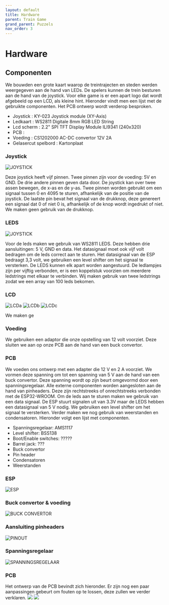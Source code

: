 ```yaml
---
layout: default
title: Hardware
parent: Train Game
grand_parent: Puzzels
nav_order: 3
---
```

# Hardware
## Componenten
We bouwden een grote kaart waarop de treintrajecten en steden werden weergegeven aan de hand van LEDs. De spelers kunnen de trein besturen aan de hand van de joystick. Voor elke game is er een apart logo dat wordt afgebeeld op een LCD, als kleine hint. Hieronder vindt men een lijst met de gebruikte componenten. Het PCB ontwerp wordt verderop besproken.

- Joystick              : KY-023 Joystick module (XY-Axis)
- Ledkaart              : WS2811 Digitale 8mm RGB LED String
- Lcd scherm            : 2.2" SPI TFT Display Module ILI9341 (240x320)
- PCB                   : 
- Voeding               : CS1202000 AC-DC convertor 12V 2A
- Gelasercut spelbord   : Kartonplaat

### Joystick
![JOYSTICK](analog-joystick.png)

Deze joystick heeft vijf pinnen. Twee pinnen zijn voor de voeding: 5V en GND. De drie andere pinnen geven data door. De joystick kan over twee assen bewegen, de x-as en de y-as. Twee pinnen worden gebruikt om een signaal tussen 0 en 4095 te sturen, afhankelijk van de positie van de joystick. De laatste pin bevat het signaal van de drukknop, deze genereert een signaal dat 0 of niet 0 is, afhankelijk of de knop wordt ingedrukt of niet. We maken geen gebruik van de drukknop.

### LEDS
![JOYSTICK](647880_1.png)

Voor de leds maken we gebruik van WS2811 LEDS. Deze hebben drie aansluitingen: 5 V, GND en data. Het datasignaal moet ook vijf volt bedragen om de leds correct aan te sturen. Het datasignaal van de ESP bedraagt 3,3 volt, we gebruiken een level shifter om het signaal te versterken. De LEDS kunnen elk apart worden aangestuurd. De ledlampjes zijn per vijftig verbonden, er is een koppelstuk voorzien om meerdere ledstrings met elkaar te verbinden. Wij maken gebruik van twee ledstrings zodat we een array van 100 leds bekomen.

### LCD

![LCDa](lcdisplay_spi_tft_a-web.png)
![LCDb](lcdisplay_spi_tft_b-web.png)
![LCDc](lcdisplay_spi_tft_c-web.png)

We maken ge

### Voeding

We gebruiken een adaptor die onze opstelling van 12 volt voorziet. Deze sluiten we aan op onze PCB aan de hand van een buck convertor.


### PCB

We voeden ons ontwerp met een adapter die 12 V en 2 A voorziet. We vormen deze spanning om tot een spanning van 5 V aan de hand van een buck convertor. Deze spanning wordt op zijn beurt omgevormd door een spanningsregelaar. Alle externe componenten worden aangesloten aan de hand van pinheaders. Deze zijn rechtstreeks of onrechtstreeks verbonden met de ESP32-WROOM. Om de leds aan te sturen maken we gebruik van een data signaal. De ESP stuurt signalen uit van 3.3V maar de LEDS hebben een datasignaal van 5 V nodig. We gebruiken een level shifter om het signaal te versterken. Verder maken we nog gebruik van weerstanden en condensatoren.
Hieronder volgt een lijst met componenten.

- Spanningsregelaar: AMS1117
- Level shifter: BSS138
- Boot/Enable switches: ?????
- Barrel jack: ???
- Buck convertor
- Pin header    
- Condensatoren
- Weerstanden



### ESP 
![ESP](ESPsch.png)

### Buck convertor & voeding
![BUCK CONVERTOR](Buck12V.png)

### Aansluiting pinheaders
![PINOUT](Pinheaders.png)

### Spanningsregelaar
![SPANNINGSREGELAAR](spanningsregelaar.png)


### PCB

Het ontwerp van de PCB bevindt zich hieronder. Er zijn nog een paar aanpassingen gebeurt om fouten op te lossen, deze zullen we verder verklaren. 
![](PCBfront.png)
![](PCBback.png)